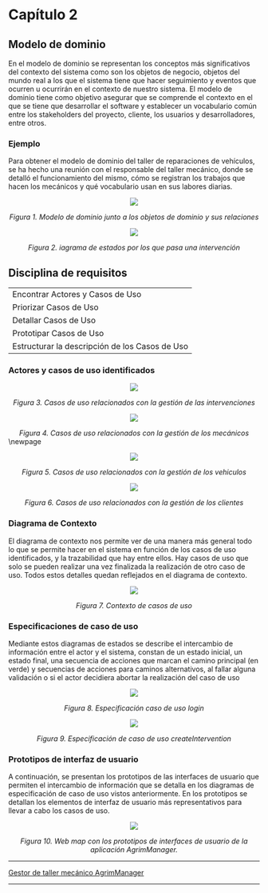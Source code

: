 # Capítulo 2

## Modelo de dominio
En el modelo de dominio se representan los conceptos más significativos del contexto del sistema como son los objetos de negocio, objetos del mundo real a los que el sistema tiene que hacer seguimiento y eventos que ocurren u ocurrirán en el contexto de nuestro sistema. El modelo de dominio tiene como objetivo asegurar que se comprende el contexto en el que se tiene que desarrollar el software y establecer un vocabulario común entre los stakeholders del proyecto, cliente, los usuarios y desarrolladores, entre otros.

### Ejemplo
Para obtener el modelo de dominio del taller de reparaciones de vehículos, se ha hecho una reunión con el responsable del taller mecánico, donde se detalló el funcionamiento del mismo, cómo se registran los trabajos que hacen los mecánicos y qué vocabulario usan en sus labores diarias.

<p align="center">
  <img src="https://user-images.githubusercontent.com/22343642/226901522-95543eba-9204-4cbf-8344-11fc196ed6c0.png" />
</p>
<div align="center">
  <em>Figura 1. Modelo de dominio junto a los objetos de dominio y sus relaciones</em>
</div>

<p align="center">
  <img src="https://user-images.githubusercontent.com/22343642/226903056-48c5bc17-cba7-4fd3-88c9-a40d23616af1.png" />
</p>
<div align="center">
  <em>Figura 2. iagrama de estados por los que pasa una intervención</em>
</div>

## Disciplina de requisitos
<table>
 <tbody>
	<tr>
		<td>Encontrar Actores y Casos de Uso</td>
	</tr>
	<tr>
		<td>Priorizar Casos de Uso</td>
	</tr>
	<tr>
		<td>Detallar Casos de Uso</td>
	</tr>
	<tr>
		<td>Prototipar Casos de Uso</td>
	</tr>
	<tr>
		<td>Estructurar la descripción de los Casos de Uso</td>
	</tr>
 </tbody>
</table>

### Actores y casos de uso identificados
<p align="center">
  <img src="https://user-images.githubusercontent.com/22343642/226904201-b239a26c-31e6-4403-af75-c3126b204f74.png" />
</p>
<div align="center">
  <em>Figura 3. Casos de uso relacionados con la gestión de las intervenciones</em>
</div>

<p align="center">
  <img src="https://user-images.githubusercontent.com/22343642/226904323-03dd3e03-68f8-4f6c-951f-dfad54957255.png" />
</p>
<div align="center">
  <em>Figura 4. Casos de uso relacionados con la gestión de los mecánicos</em>
</div>
\newpage 
<p align="center">
  <img src="https://user-images.githubusercontent.com/22343642/226904360-b42041c6-2a80-4321-9337-f16c13f75d60.png" />
</p>
<div align="center">
  <em>Figura 5. Casos de uso relacionados con la gestión de los vehiculos</em>
</div>

<p align="center">
  <img src="https://user-images.githubusercontent.com/22343642/226904390-0b18d1d4-28ac-448d-92ed-3fc428f754d0.png" />
</p>
<div align="center">
  <em>Figura 6. Casos de uso relacionados con la gestión de los clientes</em>
</div>

### Diagrama de Contexto
El diagrama de contexto nos permite ver de una manera más general todo lo que se permite hacer en el sistema en función de los casos de uso identificados, y la trazabilidad que hay entre ellos. Hay casos de uso que solo se pueden realizar una vez finalizada la realización de otro caso de uso. Todos estos detalles quedan reflejados en el diagrama de contexto.

<p align="center">
  <img src="https://user-images.githubusercontent.com/22343642/226904785-9d476899-8937-4813-91b5-935f02f828db.png" />
</p>
<div align="center">
  <em>Figura 7. Contexto de casos de uso</em>
</div>

### Especificaciones de caso de uso
Mediante estos diagramas de estados se describe el intercambio de información entre el actor y el sistema, constan de un estado inicial, un estado final, una secuencia de acciones que marcan el camino principal (en verde) y secuencias de acciones para caminos alternativos, al fallar alguna validación o si el actor decidiera abortar la realización del caso de uso 

<p align="center">
  <img src="https://user-images.githubusercontent.com/22343642/233085563-f6bedeb8-0f21-4938-8225-385f20686828.png" />
</p>
<div align="center">
  <em>Figura 8. Especificación caso de uso login</em>
</div>

<p align="center">
  <img src="https://user-images.githubusercontent.com/22343642/233085922-7fbc26ff-40dd-4d37-95d3-9289989bdf53.png" />
</p>
<div align="center">
  <em>Figura 9. Especificación de caso de uso createIntervention</em>
</div>

### Prototipos de interfaz de usuario
A continuación, se presentan los prototipos de las interfaces de usuario que permiten el intercambio de información que se detalla en los diagramas de especificación de caso de uso vistos anteriormente. En los prototipos se detallan los elementos de interfaz de usuario más representativos para llevar a cabo los casos de uso.

<p align="center">
  <img src="https://user-images.githubusercontent.com/22343642/233086467-9ad4c53c-0e2f-428a-9732-81a5f9551b48.png" />
</p>
<div align="center">
  <em>Figura 10. Web map con los prototipos de interfaces de usuario de la aplicación AgrimManager.</em>
</div>

***
[Gestor de taller mecánico AgrimManager](https://www.notion.so/Gestor-de-taller-mec-nico-AgrimManager-a8d44826c2494e15bcb235fc1019938d#cd1d79dbac4146888d6f57438e934567)
***
